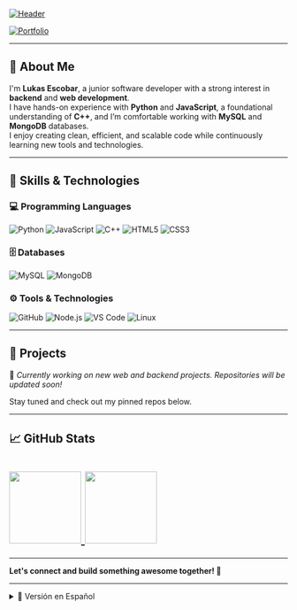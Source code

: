 <!-- Header visual (opcional) -->
[![Header](https://github.com/adamalston/adamalston/raw/master/profile.gif)](https://github.com/Happybread2)

<!-- Portafolio o contacto -->
[![Portfolio](https://img.shields.io/badge/-MY_PORTFOLIO-000000?style=for-the-badge&logo=github&logoColor=white)](https://github.com/Happybread2)

---

## 👋 About Me

I'm **Lukas Escobar**, a junior software developer with a strong interest in **backend** and **web development**.  
I have hands-on experience with **Python** and **JavaScript**, a foundational understanding of **C++**, and I’m comfortable working with **MySQL** and **MongoDB** databases.  
I enjoy creating clean, efficient, and scalable code while continuously learning new tools and technologies.

---

## 🧠 Skills & Technologies

### 💻 Programming Languages

![Python](https://img.shields.io/badge/-Python-000000?style=flat&logo=python)
![JavaScript](https://img.shields.io/badge/-JavaScript-000000?style=flat&logo=javascript)
![C++](https://img.shields.io/badge/-C++-000000?style=flat&logo=c%2B%2B&logoColor=00599C)
![HTML5](https://img.shields.io/badge/-HTML5-000000?style=flat&logo=html5)
![CSS3](https://img.shields.io/badge/-CSS3-000000?style=flat&logo=css3)

### 🗄️ Databases

![MySQL](https://img.shields.io/badge/-MySQL-000000?style=flat&logo=mysql)
![MongoDB](https://img.shields.io/badge/-MongoDB-000000?style=flat&logo=mongodb)

### ⚙️ Tools & Technologies

![GitHub](https://img.shields.io/badge/-GitHub-000000?style=flat&logo=github)
![Node.js](https://img.shields.io/badge/-Node.js-000000?style=flat&logo=node.js)
![VS Code](https://img.shields.io/badge/-VS%20Code-000000?style=flat&logo=visual-studio-code)
![Linux](https://img.shields.io/badge/-Linux-000000?style=flat&logo=linux)

---

## 📂 Projects

🚀 *Currently working on new web and backend projects. Repositories will be updated soon!*

Stay tuned and check out my pinned repos below.

---

## 📈 GitHub Stats

<h1>
  <a href="https://github.com/Happybread2">
    <img height="130px" src="https://github-readme-stats.vercel.app/api?username=Happybread2&hide_title=true&show_icons=true&include_all_commits=true&line_height=21&theme=graywhite" />
    <img height="130px" src="https://github-readme-stats.vercel.app/api/top-langs/?username=Happybread2&hide_title=true&layout=compact&theme=graywhite" />
  </a>
</h1>

---

**Let's connect and build something awesome together! 🚀**

---

<details>
<summary>📄 Versión en Español</summary>

## 👋 Sobre mí

Soy **Lukas Escobar**, un desarrollador de software junior con gran interés en el **desarrollo web** y de **backend**.  
Tengo experiencia práctica con **Python** y **JavaScript**, conocimientos básicos de **C++**, y manejo bases de datos **MySQL** y **MongoDB**.  
Me enfoco en escribir código limpio, eficiente y escalable, y me apasiona seguir aprendiendo nuevas herramientas y tecnologías.

</details>
